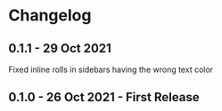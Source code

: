 # Changelog

## 0.1.1 - 29 Oct 2021

Fixed inline rolls in sidebars having the wrong text color

## 0.1.0 - 26 Oct 2021 - First Release
